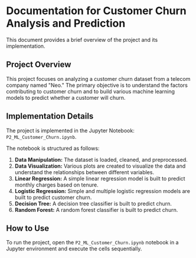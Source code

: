 # Documentation for Customer Churn Analysis and Prediction

This document provides a brief overview of the project and its implementation.

## Project Overview

This project focuses on analyzing a customer churn dataset from a telecom company named "Neo." The primary objective is to understand the factors contributing to customer churn and to build various machine learning models to predict whether a customer will churn.

## Implementation Details

The project is implemented in the Jupyter Notebook: `P2_ML_Customer_Churn.ipynb`.

The notebook is structured as follows:

1.  **Data Manipulation:** The dataset is loaded, cleaned, and preprocessed.
2.  **Data Visualization:** Various plots are created to visualize the data and understand the relationships between different variables.
3.  **Linear Regression:** A simple linear regression model is built to predict monthly charges based on tenure.
4.  **Logistic Regression:** Simple and multiple logistic regression models are built to predict customer churn.
5.  **Decision Tree:** A decision tree classifier is built to predict churn.
6.  **Random Forest:** A random forest classifier is built to predict churn.

## How to Use

To run the project, open the `P2_ML_Customer_Churn.ipynb` notebook in a Jupyter environment and execute the cells sequentially.
